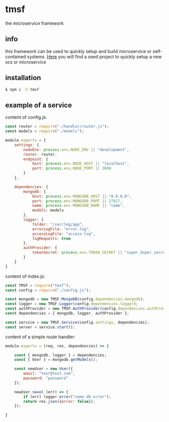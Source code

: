 # tmsf
the microservice framework


## info
this framework can be used to quickly setup and build microservice or self-contained systems.
[Here](https://github.com/wolfgang-appdev/tmsf-service-seed) you will find a seed project to quickly setup a new scs or microservice


## installation

```bash
$ npm i -S tmsf
```


## example of a service

content of config.js:
```js
const router = require("./handler/router.js");
const models = require("./models");

module.exports = {
    settings: {
        nodeEnv: process.env.NODE_ENV || "development",
        router: router,
        endpoint: {
            host: process.env.NODE_HOST || "localhost",
            port: process.env.NODE_PORT || 3000
        }
    },

    dependencies: {
        mongodb: {
            host: process.env.MONGODB_HOST || "0.0.0.0",
            port: process.env.MONGODB_PORT || 27017,
            name: process.env.MONGODB_NAME || "name",
            models: models
        },
        logger: {
            folder: "/var/log/app",
            errorLogFile: "error.log",
            accessLogFile: "access.log",
            logRequests: true
        },
        authProvider: {
            tokenSecret: process.env.TOKEN_SECRET || "super_duper_secret"
        }
    }
}
```


content of index.js:
```js
const TMSF = require("tmsf");
const config = require("./config.js");

const mongodb = new TMSF.MongoDB(config.dependencies.mongodb);
const logger = new TMSF.Logger(config.dependencies.logger);
const authProvider = new TMSF.AuthProvider(config.dependencies.authProvider);
const dependencies = { mongodb, logger, authProvider };

const service = new TMSF.Service(config.settings, dependencies);
const server = service.start();
```


content of a simple route handler:
```js
module.exports = (req, res, dependencies) => {

    const { mongodb, logger } = dependencies;
    const { User } = mongodb.getModels();

    const newUser = new User({
        email: "test@test.com",
        password: "password"
    });

    newUser.save( (err) => {
        if (err) logger.error("some db error");
        return res.json({error: false});
    });

}
```
